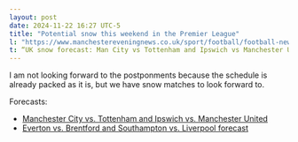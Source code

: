 ```yaml
---
layout: post
date: 2024-11-22 16:27 UTC-5
title: "Potential snow this weekend in the Premier League"
l: "https://www.manchestereveningnews.co.uk/sport/football/football-news/uk-snow-forecast-man-city-30426995"
t: “UK snow forecast: Man City vs Tottenham and Ipswich vs Manchester United weather latest"
---
```


I am not looking forward to the postponments because the schedule is already packed as it is, but we have snow matches to look forward to.

Forecasts:

- [Manchester City vs. Tottenham and Ipswich vs. Manchester United](https://www.manchestereveningnews.co.uk/sport/football/football-news/uk-snow-forecast-man-city-30426995)
- [Everton vs. Brentford and Southampton vs. Liverpool forecast](https://www.msn.com/en-gb/news/newsliverpool/uk-snow-forecast-everton-vs-brentford-southampton-vs-liverpool-premier-league-postponement-latest/ar-AA1uz8y1)

